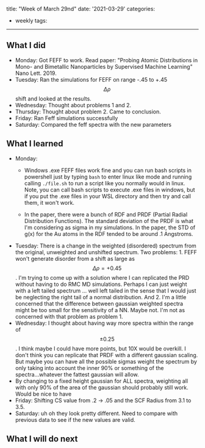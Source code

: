 title: "Week of March 29nd"
date: '2021-03-29'
categories:
  - weekly
tags:
---

## What I did
- Monday: Got FEFF to work. Read paper: "Probing Atomic Distributions in Mono- and Bimetallic Nanoparticles by Supervised Machine Learning" Nano Lett. 2019.
- Tuesday: Ran the simulations for FEFF on range -.45 to +.45 $$\Delta\rho$$ shift and looked at the results.
- Wednesday: Thought about problems 1 and 2. 
- Thursday: Thought about problem 2. Came to conclusion.
- Friday: Ran Feff simulations successfully
- Saturday: Compared the feff spectra with the new parameters

## What I learned
- Monday: 
  - Windows .exe FEFF files work fine and you can run bash scripts in powershell just by typing `bash` to enter linux like mode and running calling `./file.sh` to run a script like you normally would in linux. Note, you can call bash scripts to execute .exe files in windows, but if you put the .exe files in your WSL directory and then try and call them, it won't work. 

  - In the paper, there were a bunch of RDF and PRDF (Partial Radial Distribution Functions). The standard deviation of the PRDF is what I'm considering as sigma in my simulations. In the paper, the STD of g(x) for the Au atoms in the RDF tended to be around .1 Angstroms.
- Tuesday: There is a change in the weighted (disordered) spectrum from the original, unweighted and unshifted spectrum. Two problems: 1. FEFF won't generate disorder from a shift as large as $$\Delta\rho=+0.45$$. I'm trying to come up with a solution where I can replicated the PRD without having to do RMC MD simulations. Perhaps I can just weight with a left tailed spectrum ... well left tailed in the sense that I would just be neglecting the right tail of a normal distribution. And 2. I'm a little concerned that the difference between gaussian weighted spectra might be too small for the sensitivity of a NN. Maybe not. I'm not as concerned with that problem as problem 1.
- Wednesday: I thought about having way more spectra within the range of $$\pm0.25$$. I think maybe I could have more points, but 10X would be overkill. I don't think you can replicate that PRDF with a different gaussian scaling. But maybe you can have all the possible sigmas weight the spectrum by only taking into account the inner 90% or something of the spectra...whatever the fattest gaussian will allow.
- By changing to a fixed height gaussian for ALL spectra, weighting all with only 90% of the area of the gaussian should probably still work. Would be nice to have 
- Friday: Shifting CS value from .2 -> .05 and the SCF Radius from 3.1 to 3.5.
- Saturday: uh oh they look pretty different. Need to compare with previous data to see if the new values are valid.




## What I will do next
